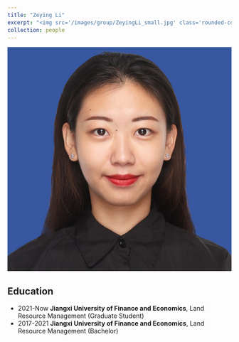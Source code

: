 ```yaml
---
title: "Zeying Li"
excerpt: "<img src='/images/group/ZeyingLi_small.jpg' class='rounded-corners'><br/>Graduate Student (2021)"
collection: people
---
```

<img src='/images/group/ZeyingLi_small.jpg' class='rounded-corners'>

## Education
* 2021-Now **Jiangxi University of Finance and Economics**, Land Resource Management (Graduate Student)
* 2017-2021 **Jiangxi University of Finance and Economics**, Land Resource Management (Bachelor)
